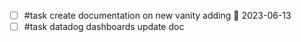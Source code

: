 - [ ] #task create documentation on new vanity adding 📅 2023-06-13
- [ ] #task datadog dashboards update doc